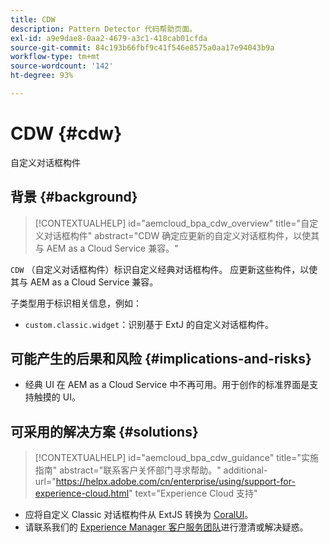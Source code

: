 ```yaml
---
title: CDW
description: Pattern Detector 代码帮助页面。
exl-id: a9e9dae8-0aa2-4679-a3c1-418cab01cfda
source-git-commit: 84c193b66fbf9c41f546e8575a0aa17e94043b9a
workflow-type: tm+mt
source-wordcount: '142'
ht-degree: 93%

---
```


# CDW {#cdw}

自定义对话框构件

## 背景 {#background}

>[!CONTEXTUALHELP]
>id="aemcloud_bpa_cdw_overview"
>title="自定义对话框构件"
>abstract="CDW 确定应更新的自定义对话框构件，以使其与 AEM as a Cloud Service 兼容。"

`CDW`  （自定义对话框构件）标识自定义经典对话框构件。 应更新这些构件，以使其与 AEM as a Cloud Service 兼容。

子类型用于标识相关信息，例如：

* `custom.classic.widget`：识别基于 ExtJ 的自定义对话框构件。

## 可能产生的后果和风险 {#implications-and-risks}

* 经典 UI 在 AEM as a Cloud Service 中不再可用。用于创作的标准界面是支持触摸的 UI。

## 可采用的解决方案 {#solutions}

>[!CONTEXTUALHELP]
>id="aemcloud_bpa_cdw_guidance"
>title="实施指南"
>abstract="联系客户关怀部门寻求帮助。"
>additional-url="https://helpx.adobe.com/cn/enterprise/using/support-for-experience-cloud.html" text="Experience Cloud 支持"

* 应将自定义 Classic 对话框构件从 ExtJS 转换为 [CoralUI](https://developer.adobe.com/experience-manager/reference-materials/6-5/coral-ui/coralui3/getting-started.html)。
* 请联系我们的 [Experience Manager 客户服务团队](https://helpx.adobe.com/cn/enterprise/using/support-for-experience-cloud.html)进行澄清或解决疑惑。
